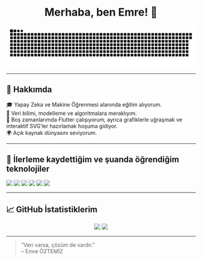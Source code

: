 <h1 align="center">Merhaba, ben Emre! 👋</h1>

<p align="center">
  <img src="https://raw.githubusercontent.com/emreoztemiz-ai-ml/emreoztemiz-ai-ml/912ccf1ccc76fc2c963530632e5e28c9edeec69e/emreoztemiz.svg" width="800" />
</p>

---

## 🧠 Hakkımda

🎓 Yapay Zeka ve Makine Öğrenmesi alanında eğitim alıyorum.  
🧪 Veri bilimi, modelleme ve algoritmalara meraklıyım.  
🧩 Boş zamanlarımda Flutter çalışıyorum, ayrıca grafiklerle uğraşmak ve interaktif SVG’ler hazırlamak hoşuma gidiyor.  
🌍 Açık kaynak dünyasını seviyorum.

---

## 🚀 İlerleme kaydettiğim ve şuanda öğrendiğim teknolojiler

<p>
  <img src="https://img.shields.io/badge/Python-3776AB?style=flat&logo=python&logoColor=white"/>
  <img src="https://img.shields.io/badge/TensorFlow-FF6F00?style=flat&logo=tensorflow&logoColor=white"/>
  <img src="https://img.shields.io/badge/PyTorch-EE4C2C?style=flat&logo=pytorch&logoColor=white"/>
  <img src="https://img.shields.io/badge/Scikit--learn-F7931E?style=flat&logo=scikit-learn&logoColor=white"/>
  <img src="https://img.shields.io/badge/NumPy-013243?style=flat&logo=numpy&logoColor=white"/>
  <img src="https://img.shields.io/badge/Pandas-150458?style=flat&logo=pandas&logoColor=white"/>
</p>

---

## 📈 GitHub İstatistiklerim

<p align="center">
  <img src="https://github-readme-stats.vercel.app/api?username=emreoztemiz-ai-ml&show_icons=true&theme=tokyonight" height="150"/>
  <img src="https://github-readme-stats.vercel.app/api/top-langs/?username=emreoztemiz-ai-ml&layout=compact&theme=tokyonight" height="150"/>
</p>

---

> “Veri varsa, çözüm de vardır.”  
> – Emre ÖZTEMİZ
